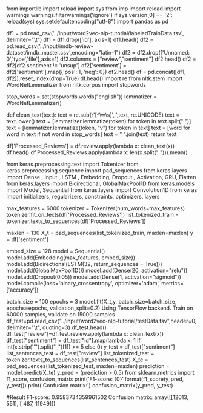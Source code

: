 
### 
from importlib import reload
import sys
from imp import reload
import warnings
warnings.filterwarnings('ignore')
if sys.version[0] == '2':
    reload(sys)
    sys.setdefaultencoding("utf-8")
import pandas as pd

df1 = pd.read_csv('../input/word2vec-nlp-tutorial/labeledTrainData.tsv', delimiter="\t")
df1 = df1.drop(['id'], axis=1)
df1.head()
df2 = pd.read_csv('../input/imdb-review-dataset/imdb_master.csv',encoding="latin-1")
df2 = df2.drop(['Unnamed: 0','type','file'],axis=1)
df2.columns = ["review","sentiment"]
df2.head()
df2 = df2[df2.sentiment != 'unsup']
df2['sentiment'] = df2['sentiment'].map({'pos': 1, 'neg': 0})
df2.head()
df = pd.concat([df1, df2]).reset_index(drop=True)
df.head()
import re
from nltk.stem import WordNetLemmatizer
from nltk.corpus import stopwords

stop_words = set(stopwords.words("english")) 
lemmatizer = WordNetLemmatizer()


def clean_text(text):
    text = re.sub(r'[^\w\s]','',text, re.UNICODE)
    text = text.lower()
    text = [lemmatizer.lemmatize(token) for token in text.split(" ")]
    text = [lemmatizer.lemmatize(token, "v") for token in text]
    text = [word for word in text if not word in stop_words]
    text = " ".join(text)
    return text

df['Processed_Reviews'] = df.review.apply(lambda x: clean_text(x))
df.head()
df.Processed_Reviews.apply(lambda x: len(x.split(" "))).mean()

from keras.preprocessing.text import Tokenizer
from keras.preprocessing.sequence import pad_sequences
from keras.layers import Dense , Input , LSTM , Embedding, Dropout , Activation, GRU, Flatten
from keras.layers import Bidirectional, GlobalMaxPool1D
from keras.models import Model, Sequential
from keras.layers import Convolution1D
from keras import initializers, regularizers, constraints, optimizers, layers

max_features = 6000
tokenizer = Tokenizer(num_words=max_features)
tokenizer.fit_on_texts(df['Processed_Reviews'])
list_tokenized_train = tokenizer.texts_to_sequences(df['Processed_Reviews'])

maxlen = 130
X_t = pad_sequences(list_tokenized_train, maxlen=maxlen)
y = df['sentiment']

embed_size = 128
model = Sequential()
model.add(Embedding(max_features, embed_size))
model.add(Bidirectional(LSTM(32, return_sequences = True)))
model.add(GlobalMaxPool1D())
model.add(Dense(20, activation="relu"))
model.add(Dropout(0.05))
model.add(Dense(1, activation="sigmoid"))
model.compile(loss='binary_crossentropy', optimizer='adam', metrics=['accuracy'])

batch_size = 100
epochs = 3
model.fit(X_t,y, batch_size=batch_size, epochs=epochs, validation_split=0.2)
Using TensorFlow backend.
Train on 60000 samples, validate on 15000 samples
df_test=pd.read_csv("../input/word2vec-nlp-tutorial/testData.tsv",header=0, delimiter="\t", quoting=3)
df_test.head()
df_test["review"]=df_test.review.apply(lambda x: clean_text(x))
df_test["sentiment"] = df_test["id"].map(lambda x: 1 if int(x.strip('"').split("_")[1]) >= 5 else 0)
y_test = df_test["sentiment"]
list_sentences_test = df_test["review"]
list_tokenized_test = tokenizer.texts_to_sequences(list_sentences_test)
X_te = pad_sequences(list_tokenized_test, maxlen=maxlen)
prediction = model.predict(X_te)
y_pred = (prediction > 0.5)
from sklearn.metrics import f1_score, confusion_matrix
print('F1-score: {0}'.format(f1_score(y_pred, y_test)))
print('Confusion matrix:')
confusion_matrix(y_pred, y_test)


#Result
F1-score: 0.9583734359961502
Confusion matrix:
array([[12013,   551],
       [  487, 11949]])
